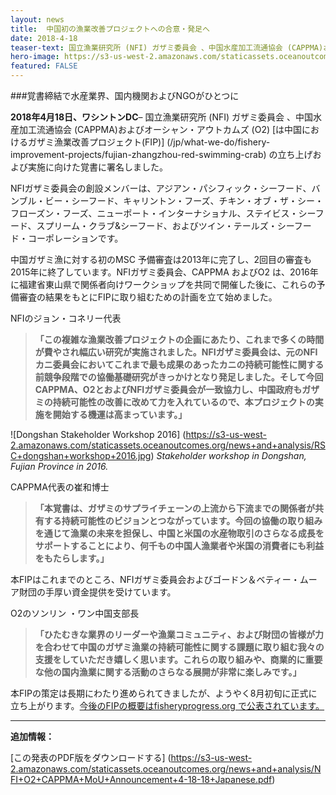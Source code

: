 ```yaml
---
layout: news
title:  中国初の漁業改善プロジェクトへの合意・発足へ
date: 2018-4-18
teaser-text: 国立漁業研究所 (NFI) ガザミ委員会 、中国水産加工流通協会 (CAPPMA)およびオーシャン・アウトカムズ (O2) は中国におけるガザミ漁業改善プロジェクト(FIP) の立ち上げおよび実施に向けた覚書に署名しました。
hero-image: https://s3-us-west-2.amazonaws.com/staticassets.oceanoutcomes.org/hero+photos/fujian-zhangzhou-red-swimming-crab-hero.jpg
featured: FALSE
---
```

###覚書締結で水産業界、国内機関およびNGOがひとつに

**2018年4月18日、ワシントンDC**– 国立漁業研究所 (NFI) ガザミ委員会 、中国水産加工流通協会 (CAPPMA)およびオーシャン・アウトカムズ (O2) [は中国におけるガザミ漁業改善プロジェクト(FIP)] (/jp/what-we-do/fishery-improvement-projects/fujian-zhangzhou-red-swimming-crab) の立ち上げおよび実施に向けた覚書に署名しました。

NFIガザミ委員会の創設メンバーは、アジアン・パシフィック・シーフード、バンブル・ビー・シーフード、キャリントン・フーズ、チキン・オブ・ザ・シー・フローズン・フーズ、ニューポート・インターナショナル、ステイビス・シーフード、スプリーム・クラブ&シーフード、およびツイン・テールズ・シーフード・コーポレーションです。

中国ガザミ漁に対する初のMSC 予備審査は2013年に完了し、2回目の審査も2015年に終了しています。NFIガザミ委員会、CAPPMA およびO2 は、2016年に福建省東山県で関係者向けワークショップを共同で開催した後に、これらの予備審査の結果をもとにFIPに取り組むための計画を立て始めました。

NFIのジョン・コネリー代表  
>**「この複雑な漁業改善プロジェクトの企画にあたり、これまで多くの時間が費やされ幅広い研究が実施されました。NFIガザミ委員会は、元のNFIカニ委員会においてこれまで最も成果のあったカニの持続可能性に関する前競争段階での協働基礎研究がきっかけとなり発足しました。そして今回CAPPMA、O2とおよびNFIガザミ委員会が一致協力し、中国政府もガザミの持続可能性の改善に改めて力を入れているので、本プロジェクトの実施を開始する機運は高まっています。」**

![Dongshan Stakeholder Workshop 2016]
(https://s3-us-west-2.amazonaws.com/staticassets.oceanoutcomes.org/news+and+analysis/RSC+dongshan+workshop+2016.jpg)
*Stakeholder workshop in Dongshan, Fujian Province in 2016.*

CAPPMA代表の崔和博士  
>**「本覚書は、ガザミのサプライチェーンの上流から下流までの関係者が共有する持続可能性のビジョンとつながっています。今回の協働の取り組みを通じて漁業の未来を担保し、中国と米国の水産物取引のさらなる成長をサポートすることにより、何千もの中国人漁業者や米国の消費者にも利益をもたらします。」**

本FIPはこれまでのところ、NFIガザミ委員会およびゴードン＆ベティー・ムーア財団の手厚い資金提供を受けています。

O2のソンリン ・ワン中国支部長  
>**「ひたむきな業界のリーダーや漁業コミュニティ、および財団の皆様が力を合わせて中国のガザミ漁業の持続可能性に関する課題に取り組む我々の支援をしていただき嬉しく思います。これらの取り組みや、商業的に重要な他の国内漁業に関する活動のさらなる展開が非常に楽しみです。」**

本FIPの策定は長期にわたり進められてきましたが、ようやく8月初旬に正式に立ち上がります。<a href="https://fisheryprogress.org/fip-profile/prospective-china-fujian-zhangzhou-red-swimming-crab-bottom-trawl-pottrap" target="_blank">今後のFIPの概要はfisheryprogress.org で公表されています。</a>

----

**追加情報：**

[この発表のPDF版をダウンロードする] (https://s3-us-west-2.amazonaws.com/staticassets.oceanoutcomes.org/news+and+analysis/NFI+O2+CAPPMA+MoU+Announcement+4-18-18+Japanese.pdf)
